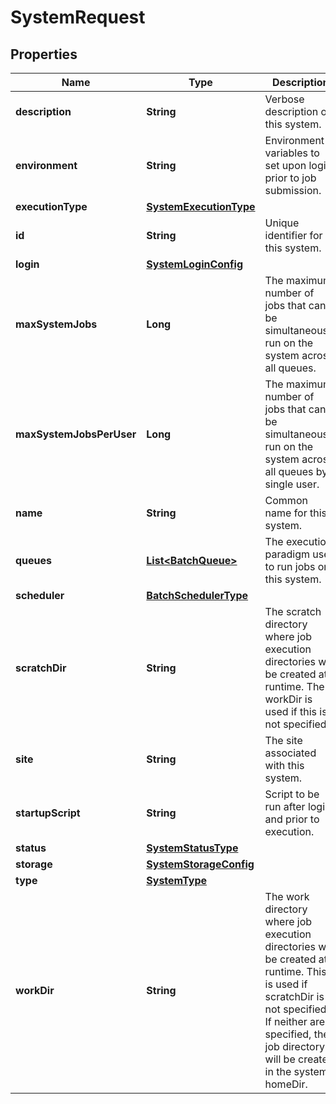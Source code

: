 
# SystemRequest

## Properties
Name | Type | Description | Notes
------------ | ------------- | ------------- | -------------
**description** | **String** | Verbose description of this system. |  [optional]
**environment** | **String** | Environment variables to set upon login prior to job submission. |  [optional]
**executionType** | [**SystemExecutionType**](SystemExecutionType.md) |  |  [optional]
**id** | **String** | Unique identifier for this system. | 
**login** | [**SystemLoginConfig**](SystemLoginConfig.md) |  |  [optional]
**maxSystemJobs** | **Long** | The maximum number of jobs that can be simultaneously run on the system across all queues. |  [optional]
**maxSystemJobsPerUser** | **Long** | The maximum number of jobs that can be simultaneously run on the system across all queues by a single user. |  [optional]
**name** | **String** | Common name for this system. | 
**queues** | [**List&lt;BatchQueue&gt;**](BatchQueue.md) | The execution paradigm used to run jobs on this system. |  [optional]
**scheduler** | [**BatchSchedulerType**](BatchSchedulerType.md) |  |  [optional]
**scratchDir** | **String** | The scratch directory where job execution directories will be created at runtime. The workDir is used if this is not specified. |  [optional]
**site** | **String** | The site associated with this system. |  [optional]
**startupScript** | **String** | Script to be run after login and prior to execution. |  [optional]
**status** | [**SystemStatusType**](SystemStatusType.md) |  | 
**storage** | [**SystemStorageConfig**](SystemStorageConfig.md) |  | 
**type** | [**SystemType**](SystemType.md) |  | 
**workDir** | **String** | The work directory where job execution directories will be created at runtime. This is used if scratchDir is not specified. If neither are specified, the job directory will be created in the system homeDir. |  [optional]



